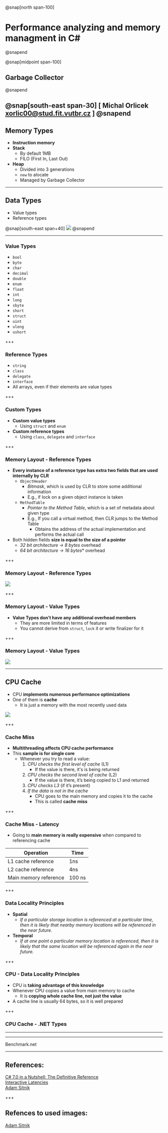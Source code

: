 ﻿@snap[north span-100]
# Performance analyzing and memory managment in C#
@snapend

@snap[midpoint span-100]
## Garbage Collector
@snapend

@snap[south-east span-30]
[ Michal Orlicek <xorlic00@stud.fit.vutbr.cz> ]
@snapend
---
## Memory Types
* **Instruction memory**
* **Stack**
  * By default 1MB
  * FILO (First In, Last Out)
* **Heap**
  * Divided into 3 generations
  * `new` to alocate
  * Managed by Garbage Collector

---
## Data Types
* Value types
* Reference types

@snap[south-east span+40]
![](/Lectures/Assets/img/MagnifyingGlass.png)
@snapend

---
### Value Types
* `bool`
* `byte`
* `char`
* `decimal`
* `double`
* `enum`
* `float`
* `int`
* `long`
* `sbyte`
* `short`
* `struct`
* `uint`
* `ulong`
* `ushort`

+++
### Reference Types
* `string`
* `class`
* `delegate`
* `interface`
* All arrays, even if their elements are value types

+++
### Custom Types
* **Custom value types**
  * Using `struct` and `enum`
* **Custom reference types**
  * Using `class`, `delegate` and `interface`

+++
### Memory Layout - Reference Types
* **Every instance of a reference type has extra two fields that are used internally by CLR**
  * `ObjectHeader`
    * *Bitmask*, which is used by CLR to store some additional information
    * E.g., if lock on a given object instance is taken
  * `MethodTable`
    * *Pointer to the Method Table*, which is a set of metadata about given type
    * E.g., If you call a virtual method, then CLR jumps to the Method Table
      * Obtains the address of the actual implementation and performs the actual call
* Both hidden fields **size is equal to the size of a pointer**
  * *32 bit architecture -> 8 bytes* overhead 
  * *64 bit architecture -> 16 bytes** overhead

+++
### Memory Layout - Reference Types

![](/Lectures/Lecture12/Assets/img/ReferenceTypes_MemoryLayout.png)

+++
### Memory Layout - Value Types
* **Value Types don’t have any additional overhead members**
  *  They are more limited in terms of features
  *  You cannot derive from `struct`, `lock` it or write finalizer for it

+++
### Memory Layout - Value Types

![](/Lectures/Lecture12/Assets/img/ValueTypes_MemoryLayout.png)

---
## CPU Cache
* CPU **implements numerous performance optimizations**
* One of them is **cache**
  * It is just a memory with the most recently used data

![](/Lectures/Lecture12/Assets/img/Cache.png)

+++
### Cache Miss
* **Multithreading affects CPU cache performance**
* This **sample is for single core**
  * Whenever you try to read a value:
    1. *CPU checks the first level of cache* (L1)
       * If the value is there, it's is being returned
    2. *CPU checks the second level of cache* (L2)
       * If the value is there, it’s being copied to L1 and returned
    3. *CPU checks L3* (if it’s present)
    4. *If the data is not in the cache*
       * CPU goes to the main memory and copies it to the cache
       * This is called **cache miss**

+++
### Cache Miss - Latency
* Going to **main memory is really expensive** when compared to referencing cache

| **Operation**         | **Time** |
|-----------------------|--------|
| L1 cache reference    | 1ns    |
| L2 cache reference    | 4ns    |
| Main memory reference | 100 ns |

+++
### Data Locality Principles
* **Spatial**
  * *If a particular storage location is referenced at a particular time, then it is likely that nearby memory locations will be referenced in the near future.*
* **Temporal**
  * *If at one point a particular memory location is referenced, then it is likely that the same location will be referenced again in the near future.*

+++
### CPU - Data Locality Principles
* CPU is **taking advantage of this knowledge**
* Whenever CPU copies a value from main memory to cache
  * It is **copying whole cache line, not just the value**
* A cache line is usually 64 bytes, so it is well prepared

+++
### CPU Cache - .NET Types



---
---
Benchmark.net

---
## References:
[C# 7.0 in a Nutshell: The Definitive Reference](https://www.amazon.com/C-7-0-Nutshell-Definitive-Reference/dp/1491987650)  
[Interactive Latencies](https://github.com/colin-scott/interactive_latencies)  
[Adam Sitnik](https://adamsitnik.com/)  

+++
## Refences to used images:
[Adam Sitnik](https://adamsitnik.com/)